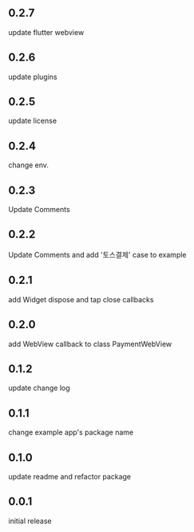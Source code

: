 ## 0.2.7
  update flutter webview
## 0.2.6
 update plugins

## 0.2.5
 update license

## 0.2.4
 change env.

## 0.2.3
 Update Comments

## 0.2.2
 Update Comments and add '토스결제' case to example

## 0.2.1
 add Widget dispose and tap close callbacks

## 0.2.0
 add WebView callback to class PaymentWebView

## 0.1.2
 update change log

## 0.1.1
 change example app's package name

## 0.1.0
 update readme and refactor package

## 0.0.1
 initial release
